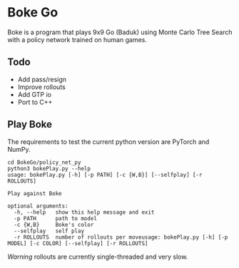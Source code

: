 # Boke Go
Boke is a program that plays 9x9 Go (Baduk) using Monte Carlo Tree Search with a policy network trained on human games. 

## Todo
* Add pass/resign
* Improve rollouts
* Add GTP io
* Port to C++

## Play Boke
The requirements to test the current python version are PyTorch and NumPy. 
```
cd BokeGo/policy_net_py
python3 bokePlay.py --help
usage: bokePlay.py [-h] [-p PATH] [-c {W,B}] [--selfplay] [-r ROLLOUTS]

Play against Boke

optional arguments:
  -h, --help   show this help message and exit
  -p PATH      path to model
  -c {W,B}     Boke's color
  --selfplay   self play
  -r ROLLOUTS  number of rollouts per moveusage: bokePlay.py [-h] [-p MODEL] [-c COLOR] [--selfplay] [-r ROLLOUTS]
```
*Warning* rollouts are currently single-threaded and very slow. 
